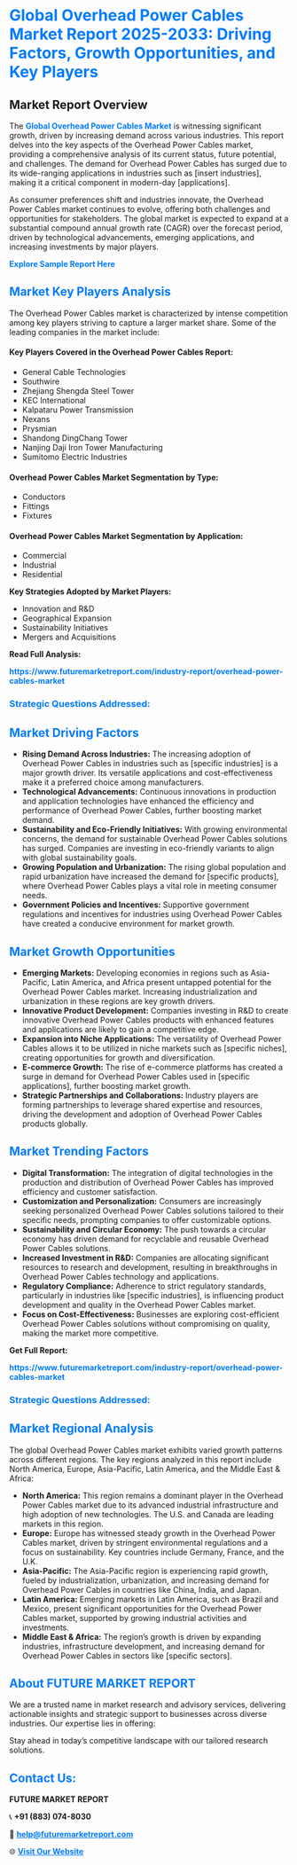 <h1 style="color: #007BFF;">Global Overhead Power Cables Market Report 2025-2033: Driving Factors, Growth Opportunities, and Key Players</h1>

<section id="overview">
<h2>Market Report Overview</h2>
<p>The <a href="https://www.futuremarketreport.com/industry-report/overhead-power-cables-market" style="color: #007BFF; text-decoration: none;"><strong>Global Overhead Power Cables Market</strong></a> is witnessing significant growth, driven by increasing demand across various industries. This report delves into the key aspects of the Overhead Power Cables market, providing a comprehensive analysis of its current status, future potential, and challenges. The demand for Overhead Power Cables has surged due to its wide-ranging applications in industries such as [insert industries], making it a critical component in modern-day [applications].</p>
<p>As consumer preferences shift and industries innovate, the Overhead Power Cables market continues to evolve, offering both challenges and opportunities for stakeholders. The global market is expected to expand at a substantial compound annual growth rate (CAGR) over the forecast period, driven by technological advancements, emerging applications, and increasing investments by major players.</p>
</section>

<section id="overview">
<p><a href="https://www.futuremarketreport.com/request-sample/reportId=63799" style="color: #007BFF; text-decoration: none;"><strong>Explore Sample Report Here</strong></a></p>
</section>

<section id="key-players">
<h2 style="color: #007BFF;">Market Key Players Analysis</h2>
<p>The Overhead Power Cables market is characterized by intense competition among key players striving to capture a larger market share. Some of the leading companies in the market include:</p>
<h4>Key Players Covered in the Overhead Power Cables Report:</h4>
<ul><li>General Cable Technologies</li><li>Southwire</li><li>Zhejiang Shengda Steel Tower</li><li>KEC International</li><li>Kalpataru Power Transmission</li><li>Nexans</li><li>Prysmian</li><li>Shandong DingChang Tower</li><li>Nanjing Daji Iron Tower Manufacturing</li><li>Sumitomo Electric Industries</li></ul>
<h4>Overhead Power Cables Market Segmentation by Type:</h4>
<ul><li>Conductors</li><li>Fittings</li><li>Fixtures</li></ul>

<h4>Overhead Power Cables Market Segmentation by Application:</h4>
<ul><li>Commercial</li><li>Industrial</li><li>Residential</li></ul>
<p><strong>Key Strategies Adopted by Market Players:</strong></p>
<ul>
<li>Innovation and R&D</li>
<li>Geographical Expansion</li>
<li>Sustainability Initiatives</li>
<li>Mergers and Acquisitions</li>
</ul>
</section>

<section>
<p><strong>Read Full Analysis: </strong></p><a href="https://www.futuremarketreport.com/industry-report/overhead-power-cables-market" style="color: #007BFF; text-decoration: none;"><strong>https://www.futuremarketreport.com/industry-report/overhead-power-cables-market</strong></a>
<h3 style="color: #007BFF;">Strategic Questions Addressed:</h3>
</section>

<section id="driving-factors">
<h2 style="color: #007BFF;">Market Driving Factors</h2>
<ul>
<li><strong>Rising Demand Across Industries:</strong> The increasing adoption of Overhead Power Cables in industries such as [specific industries] is a major growth driver. Its versatile applications and cost-effectiveness make it a preferred choice among manufacturers.</li>
<li><strong>Technological Advancements:</strong> Continuous innovations in production and application technologies have enhanced the efficiency and performance of Overhead Power Cables, further boosting market demand.</li>
<li><strong>Sustainability and Eco-Friendly Initiatives:</strong> With growing environmental concerns, the demand for sustainable Overhead Power Cables solutions has surged. Companies are investing in eco-friendly variants to align with global sustainability goals.</li>
<li><strong>Growing Population and Urbanization:</strong> The rising global population and rapid urbanization have increased the demand for [specific products], where Overhead Power Cables plays a vital role in meeting consumer needs.</li>
<li><strong>Government Policies and Incentives:</strong> Supportive government regulations and incentives for industries using Overhead Power Cables have created a conducive environment for market growth.</li>
</ul>
</section>

<section id="growth-opportunities">
<h2 style="color: #007BFF;">Market Growth Opportunities</h2>
<ul>
<li><strong>Emerging Markets:</strong> Developing economies in regions such as Asia-Pacific, Latin America, and Africa present untapped potential for the Overhead Power Cables market. Increasing industrialization and urbanization in these regions are key growth drivers.</li>
<li><strong>Innovative Product Development:</strong> Companies investing in R&D to create innovative Overhead Power Cables products with enhanced features and applications are likely to gain a competitive edge.</li>
<li><strong>Expansion into Niche Applications:</strong> The versatility of Overhead Power Cables allows it to be utilized in niche markets such as [specific niches], creating opportunities for growth and diversification.</li>
<li><strong>E-commerce Growth:</strong> The rise of e-commerce platforms has created a surge in demand for Overhead Power Cables used in [specific applications], further boosting market growth.</li>
<li><strong>Strategic Partnerships and Collaborations:</strong> Industry players are forming partnerships to leverage shared expertise and resources, driving the development and adoption of Overhead Power Cables products globally.</li>
</ul>
</section>

<section id="trending-factors">
<h2 style="color: #007BFF;">Market Trending Factors</h2>
<ul>
<li><strong>Digital Transformation:</strong> The integration of digital technologies in the production and distribution of Overhead Power Cables has improved efficiency and customer satisfaction.</li>
<li><strong>Customization and Personalization:</strong> Consumers are increasingly seeking personalized Overhead Power Cables solutions tailored to their specific needs, prompting companies to offer customizable options.</li>
<li><strong>Sustainability and Circular Economy:</strong> The push towards a circular economy has driven demand for recyclable and reusable Overhead Power Cables solutions.</li>
<li><strong>Increased Investment in R&D:</strong> Companies are allocating significant resources to research and development, resulting in breakthroughs in Overhead Power Cables technology and applications.</li>
<li><strong>Regulatory Compliance:</strong> Adherence to strict regulatory standards, particularly in industries like [specific industries], is influencing product development and quality in the Overhead Power Cables market.</li>
<li><strong>Focus on Cost-Effectiveness:</strong> Businesses are exploring cost-efficient Overhead Power Cables solutions without compromising on quality, making the market more competitive.</li>
</ul>
</section>

<section>
<p><strong>Get Full Report: </strong></p><a href="https://www.futuremarketreport.com/industry-report/overhead-power-cables-market" style="color: #007BFF; text-decoration: none;"><strong>https://www.futuremarketreport.com/industry-report/overhead-power-cables-market</strong></a>
<h3 style="color: #007BFF;">Strategic Questions Addressed:</h3>
</section>


<section id="regional-analysis">
<h2 style="color: #007BFF;">Market Regional Analysis</h2>
<p>The global Overhead Power Cables market exhibits varied growth patterns across different regions. The key regions analyzed in this report include North America, Europe, Asia-Pacific, Latin America, and the Middle East & Africa:</p>
<ul>
<li><strong>North America:</strong> This region remains a dominant player in the Overhead Power Cables market due to its advanced industrial infrastructure and high adoption of new technologies. The U.S. and Canada are leading markets in this region.</li>
<li><strong>Europe:</strong> Europe has witnessed steady growth in the Overhead Power Cables market, driven by stringent environmental regulations and a focus on sustainability. Key countries include Germany, France, and the U.K.</li>
<li><strong>Asia-Pacific:</strong> The Asia-Pacific region is experiencing rapid growth, fueled by industrialization, urbanization, and increasing demand for Overhead Power Cables in countries like China, India, and Japan.</li>
<li><strong>Latin America:</strong> Emerging markets in Latin America, such as Brazil and Mexico, present significant opportunities for the Overhead Power Cables market, supported by growing industrial activities and investments.</li>
<li><strong>Middle East & Africa:</strong> The region’s growth is driven by expanding industries, infrastructure development, and increasing demand for Overhead Power Cables in sectors like [specific sectors].</li>
</ul>
</section>

<footer>
<h2 style="color: #007BFF;">About FUTURE MARKET REPORT</h2>
<p>We are a trusted name in market research and advisory services, delivering actionable insights and strategic support to businesses across diverse industries. Our expertise lies in offering:</p>

<p>Stay ahead in today’s competitive landscape with our tailored research solutions.</p>

<h2 style="color: #007BFF;">Contact Us:</h2>
<p><strong>FUTURE MARKET REPORT</strong></p>
<p>📞 <strong>+91 (883) 074-8030</strong></p>
<p>📧 <strong><a href="mailto:help@futuremarketreport.com" style="color: #007BFF;">help@futuremarketreport.com</a></strong></p>
<p>🌐 <strong><a href="https://www.futuremarketreport.com/" style="color: #007BFF;">Visit Our Website</a></strong></p>
</footer>